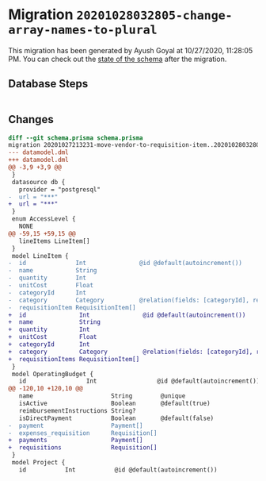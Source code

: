# Migration `20201028032805-change-array-names-to-plural`

This migration has been generated by Ayush Goyal at 10/27/2020, 11:28:05 PM.
You can check out the [state of the schema](./schema.prisma) after the migration.

## Database Steps

```sql

```

## Changes

```diff
diff --git schema.prisma schema.prisma
migration 20201027213231-move-vendor-to-requisition-item..20201028032805-change-array-names-to-plural
--- datamodel.dml
+++ datamodel.dml
@@ -3,9 +3,9 @@
 }
 datasource db {
   provider = "postgresql"
-  url = "***"
+  url = "***"
 }
 enum AccessLevel {
   NONE
@@ -59,15 +59,15 @@
   lineItems LineItem[]
 }
 model LineItem {
-  id              Int               @id @default(autoincrement())
-  name            String
-  quantity        Int
-  unitCost        Float
-  categoryId      Int
-  category        Category          @relation(fields: [categoryId], references: [id])
-  requisitionItem RequisitionItem[]
+  id               Int               @id @default(autoincrement())
+  name             String
+  quantity         Int
+  unitCost         Float
+  categoryId       Int
+  category         Category          @relation(fields: [categoryId], references: [id])
+  requisitionItems RequisitionItem[]
 }
 model OperatingBudget {
   id                 Int                 @id @default(autoincrement())
@@ -120,10 +120,10 @@
   name                      String        @unique
   isActive                  Boolean       @default(true)
   reimbursementInstructions String?
   isDirectPayment           Boolean       @default(false)
-  payment                   Payment[]
-  expenses_requisition      Requisition[]
+  payments                  Payment[]
+  requisitions              Requisition[]
 }
 model Project {
   id           Int           @id @default(autoincrement())
```


